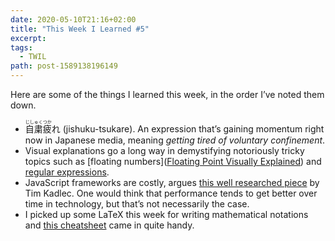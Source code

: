 ```yaml
---
date: 2020-05-10T21:16+02:00
title: "This Week I Learned #5"
excerpt:
tags:
  - TWIL
path: post-1589138196149
---
```


Here are some of the things I learned this week, in the order I’ve noted them down.

* <ruby>自粛<rt>じしゅく</rt>疲<rt>つか</rt>れ</ruby> (jishuku-tsukare). An expression that’s gaining momentum right now in Japanese media, meaning _getting tired of voluntary confinement_.
* Visual explanations go a long way in demystifying notoriously tricky topics such as [floating numbers]([Floating Point Visually Explained](https://fabiensanglard.net/floating_point_visually_explained/index.html)) and [regular expressions](https://refrf.shreyasminocha.me).
* JavaScript frameworks are costly, argues [this well researched piece](https://timkadlec.com/remembers/2020-04-21-the-cost-of-javascript-frameworks/) by Tim Kadlec. One would think that performance tends to get better over time in technology, but that’s not necessarily the case.
* I picked up some LaTeX this week for writing mathematical notations and [this cheatsheet](https://davidhamann.de/2017/06/12/latex-cheat-sheet/) came in quite handy.
